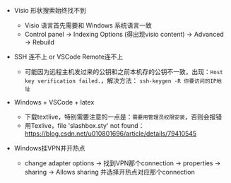 * Visio 形状搜索始终找不到
    * Visio 语言首先需要和 Windows 系统语言一致
    * Control panel -> Indexing Options (得出现visio content) -> Advanced -> Rebuild

* SSH 连不上 or VSCode Remote连不上
   * 可能因为远程主机发过来的公钥和之前本机存的公钥不一致，出现：`Host key verification failed.`，解决方法： `ssh-keygen -R 你要访问的IP地址`

* Windows + VSCode + latex
    * 下载textlive，特别需要注意的一点是：`需要用管理员权限安装`，否则会报错
    * 用Texlive，file 'slashbox.sty' not found：https://blog.csdn.net/u010801696/article/details/79410545  

* Windows挂VPN并开热点
    * change adapter options -> 找到VPN那个connection -> properties -> sharing -> Allows sharing 并选择开热点对应那个connection
